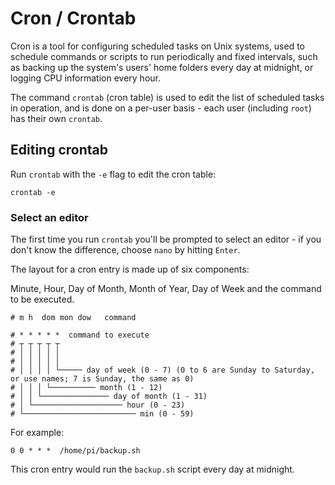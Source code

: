 # Cron / Crontab

Cron is a tool for configuring scheduled tasks on Unix systems, used to schedule commands or scripts to run periodically and fixed intervals, such as backing up the system's users' home folders every day at midnight, or logging CPU information every hour.

The command `crontab` (cron table) is used to edit the list of scheduled tasks in operation, and is done on a per-user basis - each user (including `root`) has their own `crontab`.

## Editing crontab

Run `crontab` with the `-e` flag to edit the cron table:

```
crontab -e
```

### Select an editor

The first time you run `crontab` you'll be prompted to select an editor - if you don't know the difference, choose `nano` by hitting `Enter`.

The layout for a cron entry is made up of six components:

Minute, Hour, Day of Month, Month of Year, Day of Week and the command to be executed.

```
# m h  dom mon dow   command
```

```
# * * * * *  command to execute
# ┬ ┬ ┬ ┬ ┬
# │ │ │ │ │
# │ │ │ │ │
# │ │ │ │ └───── day of week (0 - 7) (0 to 6 are Sunday to Saturday, or use names; 7 is Sunday, the same as 0)
# │ │ │ └────────── month (1 - 12)
# │ │ └─────────────── day of month (1 - 31)
# │ └──────────────────── hour (0 - 23)
# └───────────────────────── min (0 - 59)
```

For example:

```
0 0 * * *  /home/pi/backup.sh
```

This cron entry would run the `backup.sh` script every day at midnight.
